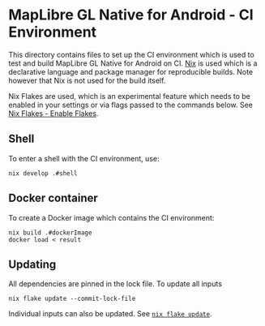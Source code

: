# MapLibre GL Native for Android - CI Environment

This directory contains files to set up the CI environment which is used to test and build MapLibre GL Native for Android on CI. [Nix](https://nixos.org/) is used which is a declarative language and package manager for reproducible builds. Note however that Nix is not used for the build itself.

Nix Flakes are used, which is an experimental feature which needs to be enabled in your settings or via flags passed to the commands below. See [Nix Flakes - Enable Flakes](https://nixos.wiki/wiki/Flakes#Enable_flakes).

## Shell

To enter a shell with the CI environment, use:

```
nix develop .#shell
```

## Docker container

To create a Docker image which contains the CI environment:

```
nix build .#dockerImage
docker load < result
```

## Updating

All dependencies are pinned in the lock file. To update all inputs

```
nix flake update --commit-lock-file
```

Individual inputs can also be updated. See [`nix flake update`](https://nixos.org/manual/nix/stable/command-ref/new-cli/nix3-flake-update.html).


